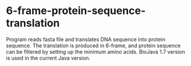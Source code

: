 6-frame-protein-sequence-translation
====================================

Program reads fasta file and translates DNA sequence into protein sequence. The translation is produced in 6-frame, and protein sequence can be filtered by setting up the minimum amino acids. 
BioJava 1.7 version is used in the current Java version.
